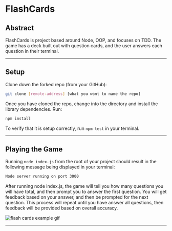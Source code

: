# FlashCards

## Abstract

FlashCards is project based around Node, OOP, and focuses on TDD. The game has a deck built out with question cards, and the user answers each question in their terminal. 

---

## Setup

Clone down the forked repo (from your GitHub):

```bash
git clone [remote-address] [what you want to name the repo]
```

Once you have cloned the repo, change into the directory and install the library dependencies. Run:

```bash
npm install
```

To verify that it is setup correctly, run `npm test` in your terminal. 

---

## Playing the Game

Running `node index.js` from the root of your project should result in the following message being displayed in your terminal: 

```bash
Node server running on port 3000
```
After running node index.js, the game will tell you how many questions you will have total, and then prompt you to answer the first question. You will get feedback based on your answer, and then be prompted for the next question. This process will repeat until you have answer all questions, then feedback will be provided based on overall accuracy.

![flash cards example gif](https://github.com/chrisdbasham317/flashcards-starter/blob/master/images/project-gif.gif)

---
